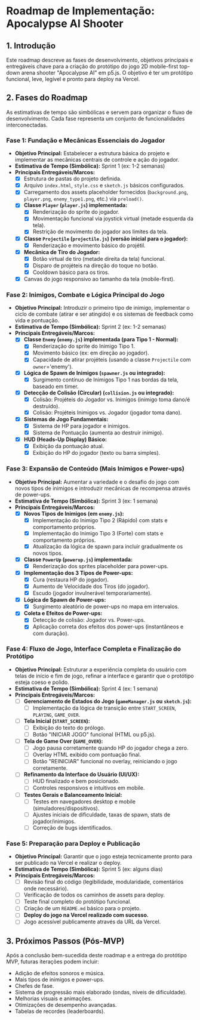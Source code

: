 # Roadmap de Implementação: Apocalypse AI Shooter

## 1. Introdução

Este roadmap descreve as fases de desenvolvimento, objetivos principais e entregáveis chave para a criação do protótipo do jogo 2D mobile-first top-down arena shooter "Apocalypse AI" em p5.js. O objetivo é ter um protótipo funcional, leve, legível e pronto para deploy na Vercel.

## 2. Fases do Roadmap

As estimativas de tempo são simbólicas e servem para organizar o fluxo de desenvolvimento. Cada fase representa um conjunto de funcionalidades interconectadas.

### Fase 1: Fundação e Mecânicas Essenciais do Jogador
*   **Objetivo Principal:** Estabelecer a estrutura básica do projeto e implementar as mecânicas centrais de controle e ação do jogador.
*   **Estimativa de Tempo (Simbólica):** Sprint 1 (ex: 1-2 semanas)
*   **Principais Entregáveis/Marcos:**
    *   [X] Estrutura de pastas do projeto definida.
    *   [X] Arquivo `index.html`, `style.css` e `sketch.js` básicos configurados.
    *   [X] Carregamento dos assets placeholder fornecidos (`background.png`, `player.png`, `enemy_type1.png`, etc.) via `preload()`.
    *   [X] **Classe `Player` (`player.js`) implementada:**
        *   [X] Renderização do sprite do jogador.
        *   [X] Movimentação funcional via joystick virtual (metade esquerda da tela).
        *   [X] Restrição de movimento do jogador aos limites da tela.
    *   [X] **Classe `Projectile` (`projectile.js`) (versão inicial para o jogador):**
        *   [X] Renderização e movimento básico do projétil.
    *   [X] **Mecânica de Tiro do Jogador:**
        *   [X] Botão virtual de tiro (metade direita da tela) funcional.
        *   [X] Disparo de projéteis na direção do toque no botão.
        *   [X] Cooldown básico para os tiros.
    *   [X] Canvas do jogo responsivo ao tamanho da tela (mobile-first).

### Fase 2: Inimigos, Combate e Lógica Principal do Jogo
*   **Objetivo Principal:** Introduzir o primeiro tipo de inimigo, implementar o ciclo de combate (atirar e ser atingido) e os sistemas de feedback como vida e pontuação.
*   **Estimativa de Tempo (Simbólica):** Sprint 2 (ex: 1-2 semanas)
*   **Principais Entregáveis/Marcos:**
    *   [X] **Classe `Enemy` (`enemy.js`) implementada (para Tipo 1 - Normal):**
        *   [X] Renderização do sprite do Inimigo Tipo 1.
        *   [X] Movimento básico (ex: em direção ao jogador).
        *   [X] Capacidade de atirar projéteis (usando a classe `Projectile` com `owner`='enemy').
    *   [X] **Lógica de Spawn de Inimigos (`spawner.js` ou integrado):**
        *   [X] Surgimento contínuo de Inimigos Tipo 1 nas bordas da tela, baseado em timer.
    *   [X] **Detecção de Colisão (Circular) (`collision.js` ou integrado):**
        *   [X] Colisão: Projéteis do Jogador vs. Inimigos (inimigo toma dano/é destruído).
        *   [X] Colisão: Projéteis Inimigos vs. Jogador (jogador toma dano).
    *   [X] **Sistemas de Jogo Fundamentais:**
        *   [X] Sistema de HP para jogador e inimigos.
        *   [X] Sistema de Pontuação (aumenta ao destruir inimigo).
    *   [X] **HUD (Heads-Up Display) Básico:**
        *   [X] Exibição da pontuação atual.
        *   [X] Exibição do HP do jogador (texto ou barra simples).

### Fase 3: Expansão de Conteúdo (Mais Inimigos e Power-ups)
*   **Objetivo Principal:** Aumentar a variedade e o desafio do jogo com novos tipos de inimigos e introduzir mecânicas de recompensa através de power-ups.
*   **Estimativa de Tempo (Simbólica):** Sprint 3 (ex: 1 semana)
*   **Principais Entregáveis/Marcos:**
    *   [X] **Novos Tipos de Inimigos (em `enemy.js`):**
        *   [X] Implementação do Inimigo Tipo 2 (Rápido) com stats e comportamento próprios.
        *   [X] Implementação do Inimigo Tipo 3 (Forte) com stats e comportamento próprios.
        *   [X] Atualização da lógica de spawn para incluir gradualmente os novos tipos.
    *   [X] **Classe `PowerUp` (`powerup.js`) implementada:**
        *   [X] Renderização dos sprites placeholder para power-ups.
    *   [X] **Implementação dos 3 Tipos de Power-ups:**
        *   [X] Cura (restaura HP do jogador).
        *   [X] Aumento de Velocidade dos Tiros (do jogador).
        *   [X] Escudo (jogador invulnerável temporariamente).
    *   [X] **Lógica de Spawn de Power-ups:**
        *   [X] Surgimento aleatório de power-ups no mapa em intervalos.
    *   [X] **Coleta e Efeitos de Power-ups:**
        *   [X] Detecção de colisão: Jogador vs. Power-ups.
        *   [X] Aplicação correta dos efeitos dos power-ups (instantâneos e com duração).

### Fase 4: Fluxo de Jogo, Interface Completa e Finalização do Protótipo
*   **Objetivo Principal:** Estruturar a experiência completa do usuário com telas de início e fim de jogo, refinar a interface e garantir que o protótipo esteja coeso e polido.
*   **Estimativa de Tempo (Simbólica):** Sprint 4 (ex: 1 semana)
*   **Principais Entregáveis/Marcos:**
    *   [ ] **Gerenciamento de Estados do Jogo (`gameManager.js` ou `sketch.js`):**
        *   [ ] Implementação da lógica de transição entre `START_SCREEN`, `PLAYING`, `GAME_OVER`.
    *   [ ] **Tela Inicial (`START_SCREEN`):**
        *   [ ] Exibição do texto do prólogo.
        *   [ ] Botão "INICIAR JOGO" funcional (HTML ou p5.js).
    *   [ ] **Tela de Game Over (`GAME_OVER`):**
        *   [ ] Jogo pausa corretamente quando HP do jogador chega a zero.
        *   [ ] Overlay HTML exibido com pontuação final.
        *   [ ] Botão "REINICIAR" funcional no overlay, reiniciando o jogo corretamente.
    *   [ ] **Refinamento da Interface do Usuário (UI/UX):**
        *   [ ] HUD finalizado e bem posicionado.
        *   [ ] Controles responsivos e intuitivos em mobile.
    *   [ ] **Testes Gerais e Balanceamento Inicial:**
        *   [ ] Testes em navegadores desktop e mobile (simuladores/dispositivos).
        *   [ ] Ajustes iniciais de dificuldade, taxas de spawn, stats de jogador/inimigos.
        *   [ ] Correção de bugs identificados.

### Fase 5: Preparação para Deploy e Publicação
*   **Objetivo Principal:** Garantir que o jogo esteja tecnicamente pronto para ser publicado na Vercel e realizar o deploy.
*   **Estimativa de Tempo (Simbólica):** Sprint 5 (ex: alguns dias)
*   **Principais Entregáveis/Marcos:**
    *   [ ] Revisão final do código (legibilidade, modularidade, comentários onde necessário).
    *   [ ] Verificação de todos os caminhos de assets para deploy.
    *   [ ] Teste final completo do protótipo funcional.
    *   [ ] Criação de um `README.md` básico para o projeto.
    *   [ ] **Deploy do jogo na Vercel realizado com sucesso.**
    *   [ ] Jogo acessível publicamente através da URL da Vercel.

## 3. Próximos Passos (Pós-MVP)

Após a conclusão bem-sucedida deste roadmap e a entrega do protótipo MVP, futuras iterações podem incluir:
*   Adição de efeitos sonoros e música.
*   Mais tipos de inimigos e power-ups.
*   Chefes de fase.
*   Sistema de progressão mais elaborado (ondas, níveis de dificuldade).
*   Melhorias visuais e animações.
*   Otimizações de desempenho avançadas.
*   Tabelas de recordes (leaderboards). 